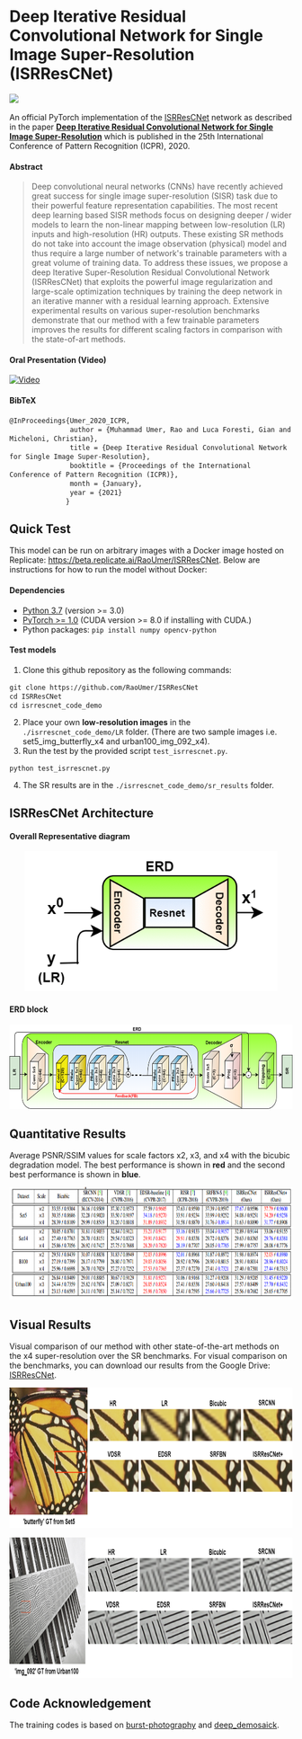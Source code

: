 # Deep Iterative Residual Convolutional Network for Single Image Super-Resolution (ISRResCNet)
![](https://img.shields.io/badge/pytorch-ISRResCNet-green)

An official PyTorch implementation of the [ISRResCNet](https://github.com/RaoUmer/ISRResCNet) network as described in the paper **[Deep Iterative Residual Convolutional Network for Single Image Super-Resolution](https://arxiv.org/abs/2009.04809)** which is published in the 25th International Conference of Pattern Recognition (ICPR), 2020.

#### Abstract
> Deep convolutional neural networks (CNNs) have recently achieved great success for single image super-resolution (SISR) task due to their powerful feature representation capabilities. The most recent deep learning based SISR methods focus on  designing deeper / wider models to learn the non-linear mapping between low-resolution (LR) inputs and high-resolution (HR) outputs. These existing SR methods do not take into account the image observation (physical) model and thus require a large number of network's trainable parameters with a great volume of training data. To address these issues, we propose a deep Iterative Super-Resolution Residual Convolutional Network (ISRResCNet) that exploits the powerful image regularization and large-scale optimization techniques by training the deep network in an iterative manner with a residual learning approach. Extensive experimental results on various super-resolution benchmarks demonstrate that our method with a few trainable parameters improves the results for different scaling factors in comparison with the state-of-art methods.

#### Oral Presentation (Video)
[![Video](https://img.youtube.com/vi/4TLjeIYuOyQ/hqdefault.jpg)](https://youtu.be/4TLjeIYuOyQ)

#### BibTeX
    @InProceedings{Umer_2020_ICPR,
                   author = {Muhammad Umer, Rao and Luca Foresti, Gian and Micheloni, Christian},
                   title = {Deep Iterative Residual Convolutional Network for Single Image Super-Resolution},
                   booktitle = {Proceedings of the International Conference of Pattern Recognition (ICPR)},
                   month = {January},
                   year = {2021}
                  }

## Quick Test

This model can be run on arbitrary images with a Docker image hosted on Replicate: https://beta.replicate.ai/RaoUmer/ISRResCNet. Below are instructions for how to run the model without Docker:

#### Dependencies
- [Python 3.7](https://www.anaconda.com/distribution/) (version >= 3.0)
- [PyTorch >= 1.0](https://pytorch.org/) (CUDA version >= 8.0 if installing with CUDA.)
- Python packages:  `pip install numpy opencv-python`

#### Test models
1. Clone this github repository as the following commands: 
```
git clone https://github.com/RaoUmer/ISRResCNet
cd ISRResCNet
cd isrrescnet_code_demo
```
2. Place your own **low-resolution images** in the `./isrrescnet_code_demo/LR` folder. (There are two sample images i.e. set5_img_butterfly_x4 and urban100_img_092_x4). 
3. Run the test by the provided script `test_isrrescnet.py`.
```
python test_isrrescnet.py       
```
4. The SR results are in the `./isrrescnet_code_demo/sr_results` folder.

## ISRResCNet Architecture
#### Overall Representative diagram
<p align="center">
  <img height="250" src="figs/isrrescnet.gif">
</p>

#### ERD block
<p align="center">
  <img height="150" src="figs/rescnet.png">
</p>

## Quantitative Results
Average PSNR/SSIM values for scale factors x2, x3, and x4 with the bicubic degradation model. The best performance is shown in **red** and the second best
performance is shown in **blue**.
<p align="center">
  <img height="200" src="figs/quant_res.PNG">
</p>

## Visual Results
Visual comparison of our method with other state-of-the-art methods on the x4 super-resolution over the SR benchmarks. For visual comparison on the benchmarks, you can download our results from the Google Drive: [ISRResCNet](https://drive.google.com/drive/folders/1IioErwfd1cjfBMBOjUzH1guWuI-iZzFm?usp=sharing).
<p align="center">
  <img height="250" src="figs/res1.png">
</p>

<p align="center">
  <img height="250" src="figs/res2.png">
</p>

## Code Acknowledgement
The training codes is based on [burst-photography](https://github.com/cig-skoltech/burst-cvpr-2019) and [deep_demosaick](https://github.com/cig-skoltech/deep_demosaick).
